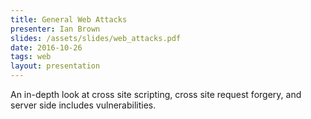 ```yaml
---
title: General Web Attacks
presenter: Ian Brown
slides: /assets/slides/web_attacks.pdf
date: 2016-10-26
tags: web
layout: presentation
---
```

An in-depth look at cross site scripting, cross site request forgery, and server side includes vulnerabilities.
